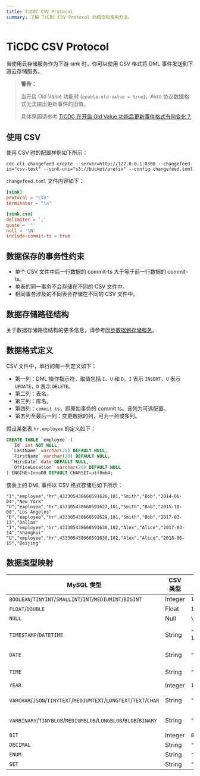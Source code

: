 ```yaml
---
title: TiCDC CSV Protocol
summary: 了解 TiCDC CSV Protocol 的概念和使用方法。
---
```


# TiCDC CSV Protocol

当使用云存储服务作为下游 sink 时，你可以使用 CSV 格式将 DML 事件发送到下游云存储服务。

> **警告：**
>
> 当开启 Old Value 功能时 (`enable-old-value = true`)，Avro 协议数据格式无法输出更新事件的旧值。
>
> 具体原因请参考 [TiCDC 在开启 Old Value 功能后更新事件格式有何变化？](/ticdc/ticdc-faq.md#ticdc-在开启-old-value-功能后更新事件格式有何变化)

## 使用 CSV

使用 CSV 时的配置样例如下所示：

```shell
cdc cli changefeed create --server=http://127.0.0.1:8300 --changefeed-id="csv-test" --sink-uri="s3://bucket/prefix" --config changefeed.toml
```

`changefeed.toml` 文件内容如下：

```toml
[sink]
protocol = "csv"
terminator = "\n"

[sink.csv]
delimiter = ','
quote = '"'
null = '\N'
include-commit-ts = true
```

## 数据保存的事务性约束

- 单个 CSV 文件中后一行数据的 commit-ts 大于等于前一行数据的 commit-ts。
- 单表的同一事务不会存储在不同的 CSV 文件中。
- 相同事务涉及的不同表会存储在不同的 CSV 文件中。

## 数据存储路径结构

关于数据存储路径结构的更多信息，请参考[同步数据到存储服务](/ticdc/ticdc-sink-to-cloud-storage.md#存储路径组织结构)。

## 数据格式定义

CSV 文件中，单行的每一列定义如下：

- 第一列：DML 操作指示符，取值包括 `I`、`U` 和 `D`。`I` 表示 `INSERT`，`U` 表示 `UPDATE`，`D` 表示 `DELETE`。
- 第二列：表名。
- 第三列：库名。
- 第四列：`commit ts`，即原始事务的 commit ts。该列为可选配置。
- 第五列至最后一列：变更数据的列，可为一列或多列。

假设某张表 `hr.employee` 的定义如下：

```sql
CREATE TABLE `employee` (
  `Id` int NOT NULL,
  `LastName` varchar(20) DEFAULT NULL,
  `FirstName` varchar(30) DEFAULT NULL,
  `HireDate` date DEFAULT NULL,
  `OfficeLocation` varchar(20) DEFAULT NULL
) ENGINE=InnoDB DEFAULT CHARSET=utf8mb4;
```

该表上的 DML 事件以 CSV 格式存储后如下所示：

```
"I","employee","hr",433305438660591626,101,"Smith","Bob","2014-06-04","New York"
"U","employee","hr",433305438660591627,101,"Smith","Bob","2015-10-08","Los Angeles"
"D","employee","hr",433305438660591629,101,"Smith","Bob","2017-03-13","Dallas"
"I","employee","hr",433305438660591630,102,"Alex","Alice","2017-03-14","Shanghai"
"U","employee","hr",433305438660591630,102,"Alex","Alice","2018-06-15","Beijing"
```

## 数据类型映射

| MySQL 类型                                                          | CSV 类型  | 示例                             | 描述                            |
|-------------------------------------------------------------------|---------|--------------------------------|-------------------------------|
| `BOOLEAN`/`TINYINT`/`SMALLINT`/`INT`/`MEDIUMINT`/`BIGINT`         | Integer | `123`                          | -                             |
| `FLOAT`/`DOUBLE`                                                  | Float   | `153.123`                      | -                             |
| `NULL`                                                            | Null    | `\N`                           | -                             |
| `TIMESTAMP`/`DATETIME`                                            | String  | `"1973-12-30 15:30:00.123456"` | 格式：`yyyy-MM-dd HH:mm:ss.%06d` |
| `DATE`                                                            | String  | `"2000-01-01"`                 | 格式：`yyyy-MM-dd`               |
| `TIME`                                                            | String  | `"23:59:59"`                   | 格式：`HH:mm:ss`                 |
| `YEAR`                                                            | Integer | `1970`                         | -                             |
| `VARCHAR`/`JSON`/`TINYTEXT`/`MEDIUMTEXT`/`LONGTEXT`/`TEXT`/`CHAR` | String  | `"test"`                       | 以 UTF-8 编码输出                  |
| `VARBINARY`/`TINYBLOB`/`MEDIUMBLOB`/`LONGBLOB`/`BLOB`/`BINARY`    | String  | `"6Zi/5pav"`                   | 以 Base64 编码输出                 |
| `BIT`                                                             | Integer | `81`                           | -                             |
| `DECIMAL`                                                         | String  | `"129012.1230000"`             | -                             |
| `ENUM`                                                            | String  | `"a"`                          | -                             |
| `SET`                                                             | String  | `"a,b"`                        | -                             |
